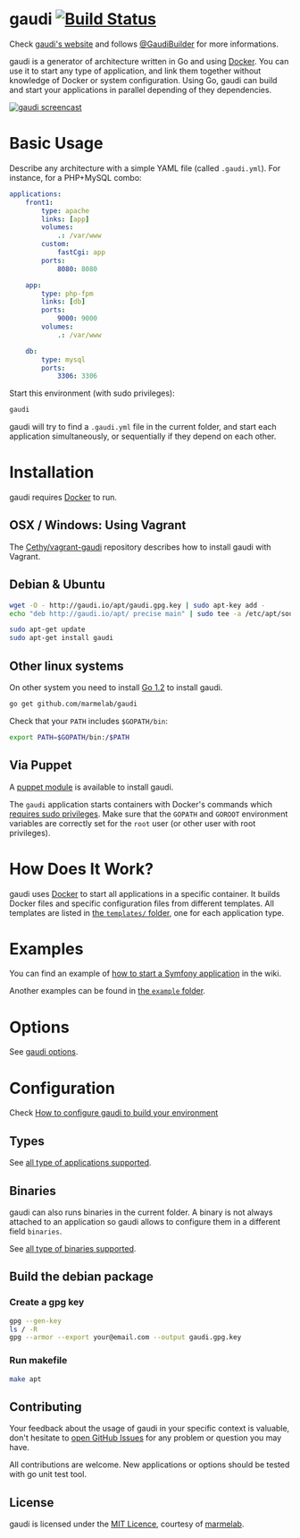 # gaudi [![Build Status](https://travis-ci.org/marmelab/gaudi.png?branch=master)](https://travis-ci.org/marmelab/gaudi)

Check [gaudi's website](http://gaudi.io) and follows [@GaudiBuilder](https://twitter.com/GaudiBuilder) for more informations.


gaudi is a generator of architecture written in Go and using [Docker](http://www.docker.io).
You can use it to start any type of application, and link them together without knowledge of Docker or system configuration.
Using Go, gaudi can build and start your applications in parallel depending of they dependencies.

[![gaudi screencast](http://gaudi.io/builder/img/gaudi-video.jpg)](http://showterm.io/83b5d24c67cd39a73de23)

# Basic Usage

Describe any architecture with a simple YAML file (called `.gaudi.yml`). For instance, for a PHP+MySQL combo:

```yaml
applications:
    front1:
        type: apache
        links: [app]
        volumes:
            .: /var/www
        custom:
            fastCgi: app
        ports:
            8080: 8080

    app:
        type: php-fpm
        links: [db]
        ports:
            9000: 9000
        volumes:
            .: /var/www

    db:
        type: mysql
        ports:
            3306: 3306
```

Start this environment (with sudo privileges):

```sh
gaudi
```

gaudi will try to find a `.gaudi.yml` file in the current folder, and start each application simultaneously, or sequentially if they depend on each other.

# Installation

gaudi requires [Docker](https://www.docker.io/gettingstarted/) to run.

## OSX / Windows: Using Vagrant

The [Cethy/vagrant-gaudi](https://github.com/Cethy/vagrant-gaudi) repository describes how to install gaudi with Vagrant.

## Debian & Ubuntu

```sh
wget -O - http://gaudi.io/apt/gaudi.gpg.key | sudo apt-key add -
echo "deb http://gaudi.io/apt/ precise main" | sudo tee -a /etc/apt/sources.list

sudo apt-get update
sudo apt-get install gaudi
```

## Other linux systems

On other system you need to install [Go 1.2](http://golang.org/doc/install) to install gaudi.

```sh
go get github.com/marmelab/gaudi
```

Check that your `PATH` includes `$GOPATH/bin`:

```sh
export PATH=$GOPATH/bin:/$PATH
```

## Via Puppet

A [puppet module](https://forge.puppetlabs.com/cethy/gaudi) is available to install gaudi.



The `gaudi` application starts containers with Docker's commands which [requires sudo privileges](http://docs.docker.io/en/latest/use/basics/#dockergroup).
Make sure that the `GOPATH` and `GOROOT` environment variables are correctly set for the `root` user (or other user with root privileges).

# How Does It Work?

gaudi uses [Docker](http://www.docker.io) to start all applications in a specific container.
It builds Docker files and specific configuration files from different templates.
All templates are listed in [the `templates/` folder](https://github.com/marmelab/gaudi/tree/master/templates), one for each application type.

# Examples

You can find an example of [how to start a Symfony application](https://github.com/marmelab/gaudi/wiki/HOW-TO:-Run-a-Symfony-Application) in the wiki.

Another examples can be found in [the `example` folder](https://github.com/marmelab/gaudi/tree/master/example).

# Options

See [gaudi options](gaudi.io/installation.html#options).

# Configuration

Check [How to configure gaudi to build your environment](http://gaudi.io/configuration.html)

## Types

See [all type of applications supported](http://gaudi.io/components.html).

## Binaries

gaudi can also runs binaries in the current folder.
A binary is not always attached to an application so gaudi allows to configure them in a different field `binaries`.

See [all type of binaries supported](http://gaudi.io/binaries.html).

## Build the debian package

### Create a gpg key

```sh
gpg --gen-key
ls / -R
gpg --armor --export your@email.com --output gaudi.gpg.key
```

### Run makefile

```sh
make apt
```

## Contributing

Your feedback about the usage of gaudi in your specific context is valuable, don't hesitate to [open GitHub Issues](https://github.com/marmelab/gaudi/issues) for any problem or question you may have.

All contributions are welcome. New applications or options should be tested  with go unit test tool.

## License

gaudi is licensed under the [MIT Licence](LICENSE), courtesy of [marmelab](http://marmelab.com).
